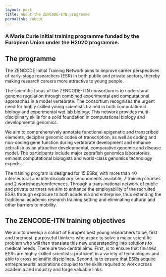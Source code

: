 ```yaml
---
layout: post
title: About the ZENCODE-ITN programme
permalink: /about
---
```

### A Marie Curie initial training programme funded by the European Union under the H2020 programme.
## The programme
The ZENCODE Initial Training Network aims to improve career perspectives of early-stage researchers (ESR) in both public and private sectors, thereby making research careers more attractive to young people.

The scientific focus of the ZENCODE-ITN consortium is to understand genome regulation through combined experimental and computational approaches in a model vertebrate. The consortium recognises the urgent need for highly skilled young scientists trained in both computational biology and experimental wet lab biology. This network provides multi-disciplinary skills for a solid foundation in computational biology and developmental genomics.

We aim to comprehensively annotate functional epigenetic and transcribed elements, decipher genomic codes of transcription, as well as coding and non-coding gene function during vertebrate development and enhance zebrafish as an attractive developmental, comparative genomic and disease model. The participants include major zebrafish genomics laboratories, eminent computational biologists and world-class genomics technology experts.

The training program is designed for 15 ESRs, with more than 40 intersectoral and interdisciplinary secondments available, 7 training courses and 2 workshops/conferences. Through a trans-national network of public and private partners we aim to enhance the employability of the recruited ESRs through exposure to both academia and enterprise, thus extending the traditional academic research training setting and eliminating cultural and other barriers to mobility.

## The ZENCODE-ITN training objectives
We aim to develop a cohort of Europe’s best young researchers to be, first and foremost, purposeful thinkers who aspire to solve a major scientific problem who will then translate this new understanding into solutions to medical needs. There are two central aims. First, is to ensure that finished ESRs are highly skilled scientists: proficient in a variety of technologies and able to cross scientific disciplines. Second, is to ensure that ESRs acquire entrepreneurial aspirations coupled to the skills required to work across academia and industry and forge valuable links.
